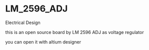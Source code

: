 # LM_2596_ADJ
Electrical Design


this is an open source board by LM 2596 ADJ as voltage regulator


you can open it with altium designer
